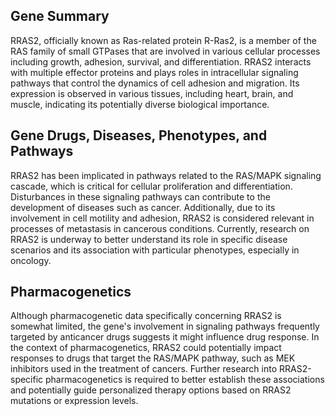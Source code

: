 ## Gene Summary
RRAS2, officially known as Ras-related protein R-Ras2, is a member of the RAS family of small GTPases that are involved in various cellular processes including growth, adhesion, survival, and differentiation. RRAS2 interacts with multiple effector proteins and plays roles in intracellular signaling pathways that control the dynamics of cell adhesion and migration. Its expression is observed in various tissues, including heart, brain, and muscle, indicating its potentially diverse biological importance.

## Gene Drugs, Diseases, Phenotypes, and Pathways
RRAS2 has been implicated in pathways related to the RAS/MAPK signaling cascade, which is critical for cellular proliferation and differentiation. Disturbances in these signaling pathways can contribute to the development of diseases such as cancer. Additionally, due to its involvement in cell motility and adhesion, RRAS2 is considered relevant in processes of metastasis in cancerous conditions. Currently, research on RRAS2 is underway to better understand its role in specific disease scenarios and its association with particular phenotypes, especially in oncology.

## Pharmacogenetics
Although pharmacogenetic data specifically concerning RRAS2 is somewhat limited, the gene's involvement in signaling pathways frequently targeted by anticancer drugs suggests it might influence drug response. In the context of pharmacogenetics, RRAS2 could potentially impact responses to drugs that target the RAS/MAPK pathway, such as MEK inhibitors used in the treatment of cancers. Further research into RRAS2-specific pharmacogenetics is required to better establish these associations and potentially guide personalized therapy options based on RRAS2 mutations or expression levels.